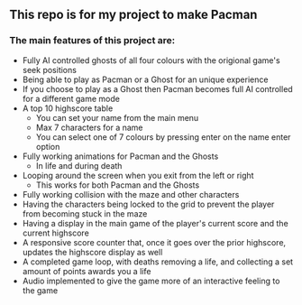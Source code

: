 ## This repo is for my project to make Pacman

### The main features of this project are:
- Fully AI controlled ghosts of all four colours with the origional game's seek positions
- Being able to play as Pacman or a Ghost for an unique experience
- If you choose to play as a Ghost then Pacman becomes full AI controlled for a different game mode
- A top 10 highscore table
  - You can set your name from the main menu
   - Max 7 characters for a name
   - You can select one of 7 colours by pressing enter on the name enter option
- Fully working animations for Pacman and the Ghosts
  - In life and during death
- Looping around the screen when you exit from the left or right
  - This works for both Pacman and the Ghosts
- Fully working collision with the maze and other characters
- Having the characters being locked to the grid to prevent the player from becoming stuck in the maze
- Having a display in the main game of the player's current score and the current highscore
- A responsive score counter that, once it goes over the prior highscore, updates the highscore display as well
- A completed game loop, with deaths removing a life, and collecting a set amount of points awards you a life
- Audio implemented to give the game more of an interactive feeling to the game
